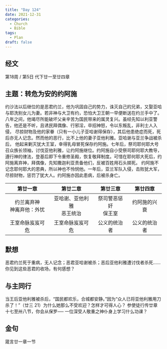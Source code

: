```yaml
---
title: "Day 124"
date: 2021-12-31
categories:
  - Church
  - Bible
tags:
  - Plan
draft: false
---
```


## 经文
第18周 / 第5日 代下廿一至廿四章

## 主题：转危为安的约阿施
约沙法以后继位的是恶君约兰，他为巩固自己的势力，诛灭自己的兄弟，又娶亚哈与耶洗别女儿为妻。若非神与大卫有约，恐怕大卫王朝一早便断送在约兰手中了。
八年之间，他竭尽所能破坏父亲辛苦为国民带来的属灵复兴。虽经先知以利亚警告，他还是不听，且诱民拜偶像、行邪淫，卒招神怒，令以东叛乱，非利士人入侵，
尽掠财物及他的家眷（只有一小儿子亚哈谢得保存），其后他患绝症而死，死后亦无人记念。然而他的恶行，比不上他的妻子亚他利雅。亚哈谢与亚兰争战被杀后，
他起来剿灭犹大王室，幸得乳母冒死保存约阿施。七年后，祭司耶何耶大号召众族长领袖，讨伐亚他利雅，让约阿施继位。约阿施自小受祭司耶何耶大教导，
遵行神的律法，登基后即下令重修圣殿，恢复敬拜制度。可惜在耶何耶大死后，约阿施离弃神，拜偶像，先知撒迦利亚责备他们，反被百姓用石头掷死。
约阿施不记念耶何耶大的恩典，所以神也不怜悯他。一年后，亚兰军队入侵，击败犹大军，尽掠财物，惩罚了犹大人。约阿施亦因此患病，后被杀身亡。

| 第廿一章            | 第廿二章        | 第廿三章   | 第廿四章   |
| :---------------: | :-----------: | :------: | :------: |
| 约兰离弃神<br>神离弃他：外忧 | 亚哈谢、亚他利雅<br>恶王统治 | 祭司警恶惩奸<br>保王室 | 约阿施的兴衰 |
| 王室命脉岌岌可危 | 王室命脉岌岌可危 | 公义的统治者 | 公义的统治者 |

## 默想
恶君约兰死于重病，无人记念；恶君亚哈谢被杀；恶后亚他利雅遭讨伐者杀死……你见到这些恶君的收场，有何感想？

## 与主同行
当王后亚他利雅被杀后，“国民都欢乐，合城都安静。”因为“众人已将亚他利雅用刀杀了！”（廿三  21）为什么她那么不受欢迎？怎样才可得人心？
参使徒行传廿章十七至卅八节，你会从保罗── 一位深受人敬重之神仆身上学习什么功课？

## 金句
箴言廿一章一节

[comment]: <> (## 附录)

